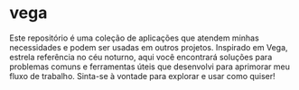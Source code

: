 # vega
Este repositório é uma coleção de aplicações que atendem minhas necessidades e podem ser usadas em outros projetos. Inspirado em Vega, estrela referência no céu noturno, aqui você encontrará soluções para problemas comuns e ferramentas úteis que desenvolvi para aprimorar meu fluxo de trabalho. Sinta-se à vontade para explorar e usar como quiser!
